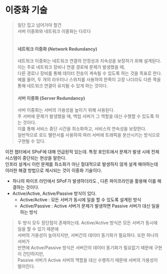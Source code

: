 # 이중화 기술

> 일단 집고 넘어가야 할건<br>
> 서버 이중화와 네트워크 이중화는 다르다<br><br>
> 
> #### 네트워크 이중화 (Network Redundancy)
> 네트워크 이중화는 네트워크 연결의 안정성과 지속성을 보장하기 위해 설계된다.<br>
> 이는 주로 네트워크 장비나 연결 경로에 문제가 발생했을 때, <br>
> 다른 경로나 장비를 통해 데이터 전송이 계속될 수 있도록 하는 것을 목표로 한다.<br>
> 예를 들어, 두 개의 라우터나 스위치를 사용하여 한쪽이 고장 나더라도 다른 쪽을 통해 네트워크 연결이 유지될 수 있게 하는 것이다.<br>
> #### 서버 이중화 (Server Redundancy)
> 서버 이중화는 서버의 가용성을 높이기 위해 사용된다.<br>
> 주 서버에 문제가 발생했을 때, 백업 서버가 그 역할을 대신 수행할 수 있도록 하는 것이다.<br>
> 이를 통해 서비스 중단 시간을 최소화하고, 서비스의 연속성을 보장한다.<br>
> 일반적으로 로드 밸런서를 사용하여 여러 서버에 트래픽을 분산시키는 방식으로 구현될 수 있다.<br>


이전 챕터에서 SPoF에 대해 언급된적 있는데. 특정 포인트에서 문제가 발생 시에 전체 시스템이 중단되는 현상을 말한다.<br>
인프라 설계시 이런 문제를 최소화가 아닌 절대적으로 발생하지 않게 설계 해야하는데<br>
이러한 해결 방법으로 제시되는 것이 이중화 기술이다.<br>

- 하나의 파이프 라인에서 SPoF가 발생하더라도 , 다른 파이프라인을 활용해 이를 해결하는 것이다.
- Active/Active, Active/Passive 방식이 있다.
    - Active/Active : 모든 서버가 동시에 일을 할 수 있도록 설계된 방식
    - Active/Passive : Active 서버가 문제가 발생하면 Passive 서버가 대신 일을 하는 방식

> 두 방식 모두 장단점이 존재하는데. Active/Active 방식은 모든 서버가 동시에 일을 할 수 있기 때문에<br>
> 서버의 가용성이 높아지지만, 서버간의 데이터 동기화가 필요하다. 또한 하나의 서버가 <br>
> 반면에 Active/Passive 방식은 서버간의 데이터 동기화가 필요없기 때문에 구현이 간단하지만,<br>
> Passive 서버가 Active 서버의 역할을 대신 수행하기 때문에 서버의 가용성이 떨어진다.<br>





